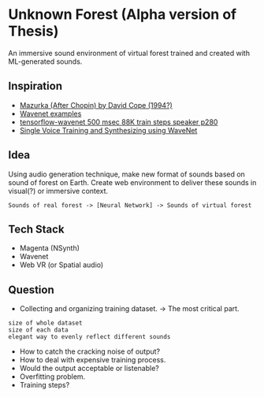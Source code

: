 # Unknown Forest (Alpha version of Thesis)
An immersive sound environment of virtual forest trained and created with ML-generated sounds.


## Inspiration 
* [Mazurka (After Chopin) by David Cope (1994?)](https://soundcloud.com/machinelearningmusic/mazurka-after-chopin-by-david-cope?fbclid=IwAR0dQc2bq28wYbV2GjkcXpLHdqLRO4O7CgxwbcrP3G3O6O4oU1AAHx4vI20)
* [Wavenet examples](https://deepmind.com/blog/wavenet-generative-model-raw-audio/)
* [tensorflow-wavenet 500 msec 88K train steps speaker p280](https://soundcloud.com/user-731806733/tensorflow-wavenet-500-msec-88k-train-steps)
* [Single Voice Training and Synthesizing using WaveNet](https://hollygrimm.com/wavenet_plath)


## Idea
Using audio generation technique, make new format of sounds based on sound of forest on Earth. 
Create web environment to deliver these sounds in visual(?) or immersive context. 

```Sounds of real forest -> [Neural Network] -> Sounds of virtual forest ```



## Tech Stack
* Magenta (NSynth)
* Wavenet
* Web VR (or Spatial audio)


## Question
* Collecting and organizing training dataset. -> The most critical part. 
``` 
size of whole dataset
size of each data
elegant way to evenly reflect different sounds
``` 
* How to catch the cracking noise of output?
* How to deal with expensive training process.
* Would the output acceptable or listenable?
* Overfitting problem.
* Training steps?
